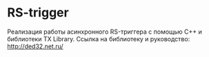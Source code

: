 # RS-trigger
Реализация работы асинхронного RS-триггера с помощью C++ и библиотеки TX Library.
Cсылка на библиотеку и руководство: http://ded32.net.ru/
